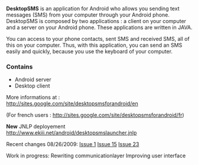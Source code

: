 **DesktopSMS** is an application for Android who allows you sending text messages (SMS) from your computer through your Android phone.
DesktopSMS is composed by two applications : a client on your computer and a server on your Android phone. These applications are written in JAVA.

You can access to your phone contacts, sent SMS and received SMS, all of this on your computer.
Thus, with this application, you can send an SMS easily and quickly, because you use the keyboard of your computer.


### Contains ###
  * Android server
  * Desktop client

More informations at :
http://sites.google.com/site/desktopsmsforandroid/en

(For french users :
http://sites.google.com/site/desktopsmsforandroid/fr)

**New**
JNLP deployement
http://www.ekiii.net/android/desktopsmslauncher.jnlp


Recent changes 08/26/2009:
[Issue 1](https://code.google.com/p/desktopsms/issues/detail?id=1)
[Issue 15](https://code.google.com/p/desktopsms/issues/detail?id=15)
[Issue 23](https://code.google.com/p/desktopsms/issues/detail?id=23)

Work in progress:
Rewriting communicationlayer
Improving user interface